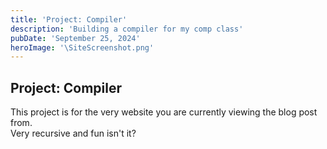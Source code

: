 ```yaml
---
title: 'Project: Compiler'
description: 'Building a compiler for my comp class'
pubDate: 'September 25, 2024'
heroImage: '\SiteScreenshot.png'
---
```


## Project: Compiler

This project is for the very website you are currently viewing the blog post from.\
Very recursive and fun isn't it? 


